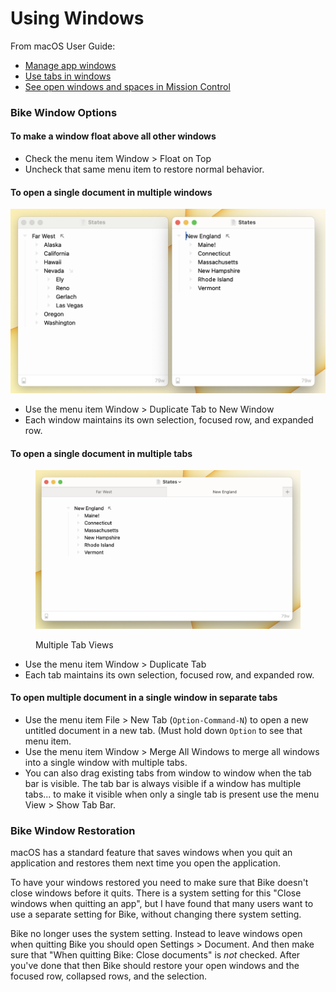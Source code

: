 # Using Windows

From macOS User Guide:

* [Manage app windows](https://support.apple.com/guide/mac-help/work-with-app-windows-mchlp2469/12.0/mac/12.0)
* [Use tabs in windows](https://support.apple.com/guide/mac-help/use-tabs-in-windows-mchla4695cce/12.0/mac/12.0)
* [See open windows and spaces in Mission Control](https://support.apple.com/guide/mac-help/open-windows-spaces-mission-control-mh35798/12.0/mac/12.0)

### Bike Window Options

#### To make a window float above all other windows

* Check the menu item Window > Float on Top
* Uncheck that same menu item to restore normal behavior.

#### To open a single document in multiple windows

![Multiple Window Views](../.gitbook/assets/Windows.png)

* Use the menu item Window > Duplicate Tab to New Window
* Each window maintains its own selection, focused row, and expanded row.

#### To open a single document in multiple tabs

<figure><img src="../.gitbook/assets/Tabs.png" alt=""><figcaption><p>Multiple Tab Views</p></figcaption></figure>

* Use the menu item Window > Duplicate Tab
* Each tab maintains its own selection, focused row, and expanded row.

#### To open multiple document in a single window in separate tabs

* Use the menu item File > New Tab (`Option-Command-N`) to open a new untitled document in a new tab. (Must hold down `Option` to see that menu item.
* Use the menu item Window > Merge All Windows to merge all windows into a single window with multiple tabs.
* You can also drag existing tabs from window to window when the tab bar is visible. The tab bar is always visible if a window has multiple tabs... to make it visible when only a single tab is present use the menu View > Show Tab Bar.

### Bike Window Restoration

macOS has a standard feature that saves windows when you quit an application and restores them next time you open the application.

To have your windows restored you need to make sure that Bike doesn't close windows before it quits. There is a system setting for this "Close windows when quitting an app", but I have found that many users want to use a separate setting for Bike, without changing there system setting.

Bike no longer uses the system setting. Instead to leave windows open when quitting Bike you should open Settings > Document. And then make sure that "When quitting Bike: Close documents" is _not_ checked. After you've done that then Bike should restore your open windows and the focused row, collapsed rows, and the selection.
